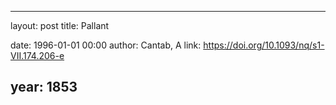 ---
layout: post
title: Pallant

date: 1996-01-01 00:00
author: Cantab, A
link: https://doi.org/10.1093/nq/s1-VII.174.206-e

year: 1853
----
